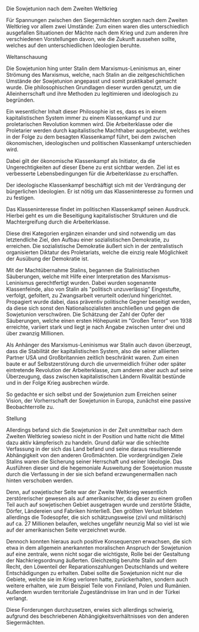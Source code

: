 Die Sowjetunion nach dem Zweiten Weltkrieg

Für Spannungen zwischen den Siegermächten sorgten nach dem Zweiten Weltkrieg vor allem zwei Umstände: Zum einen waren dies unterschiedlich ausgefallen Situationen der Mächte nach dem Krieg und zum anderen ihre verschiedenen Vorstellungen davon, wie die Zukunft aussehen sollte, welches auf den unterschiedlichen Ideologien beruhte.

Weltanschauung

Die Sowjetunion hing unter Stalin dem Marxismus-Leninismus an, einer Strömung des Marxismus, welche, nach Stalin an die zeitgeschichtlichen Umstände der Sowjetunion angepasst und somit praktikabel gemacht wurde. Die philosophischen Grundlagen dieser wurden genutzt, um die Alleinherrschaft und ihre Methoden zu legitimieren und ideologisch zu begründen.

Ein wesentlicher Inhalt dieser Philosophie ist es, dass es in einem kapitalistischen System immer zu einem Klassenkampf und zur proletarischen Revolution kommen wird. Die Arbeiterklasse oder die Proletarier werden durch kapitalistische Machthaber ausgebeutet, welches in der Folge zu dem besagten Klassenkampf führt, bei dem zwischen ökonomischen, ideologischen und politischen Klassenkampf unterschieden wird.

Dabei gilt der ökonomische Klassenkampf als Initiator, da die Ungerechtigkeiten auf dieser Ebene zu erst sichtbar werden. Ziel ist es verbesserte Lebensbedingungen für die Arbeiterklasse zu erschaffen.

Der ideologische Klassenkampf beschäftigt sich mit der Verdrängung der bürgerlichen Ideologien. Er ist nötig um das Klasseninteresse zu formen und zu festigen.

Das Klasseninteresse findet im politischen Klassenkampf seinen Ausdruck. Hierbei geht es um die Beseitigung kapitalistischer Strukturen und die Machtergreifung durch die Arbeiterklasse.

Diese drei Kategorien ergänzen einander und sind notwendig um das letztendliche Ziel, den Aufbau einer sozialistischen Demokratie, zu erreichen. Die sozialistische Demokratie äußert sich in der zentralistisch organisierten Diktatur des Proletariats, welche die einzig reale Möglichkeit der Ausübung der Demokratie ist.

Mit der Machtübernahme Stalins, begannen die Stalinistischen Säuberungen, welche mit Hilfe einer Interpretation des Marxismus-Leninismus gerechtfertigt wurden. Dabei wurden sogenannte Klassenfeinde, also von Stalin als "politisch unzuverlässig" Eingestufte, verfolgt, gefoltert, zu Zwangsarbeit verurteilt oder/und hingerichtet.
Propagiert wurde dabei, dass präventiv politische Gegner beseitigt werden, da diese sich sonst den Nationalsozialisten anschließen und gegen die Sowjetunion verschwören. Die Schätzung der Zahl der Opfer der Säuberungen, welche einen ersten Höhepunkt im "Großen Terror" von 1938 erreichte, variiert stark und liegt je nach Angabe zwischen unter drei und über zwanzig Millionen.

Als Anhänger des Marxismus-Leninismus war Stalin auch davon überzeugt, dass die Stabilität der kapitalistischen System, also die seiner alliierten Partner USA und Großbritannien zeitlich beschränkt waren. Zum einen baute er auf Selbstzerstörung durch die unvermeidlich früher oder später eintretende Revolution der Arbeiterklasse, zum anderen aber auch auf seine Überzeugung, dass zwischen kapitalistischen Ländern Rivalität bestünde und in der Folge Krieg ausbrechen würde.

So gedachte er sich selbst und der Sowjetunion zum Erreichen seiner Vision, der Vorherrschaft der Sowjetunion in Europa, zunächst eine passive Beobachterrolle zu.

Stellung

Allerdings befand sich die Sowjetunion in der Zeit unmittelbar nach dem Zweiten Weltkrieg sowieso nicht in der Position und hatte nicht die Mittel dazu aktiv kämpferisch zu handeln. Grund dafür war die schlechte Verfassung in der sich das Land befand und seine daraus resultierende Abhängigkeit von den anderen Großmächten. Die vordergründigen Ziele Stalins waren die Sicherung seiner Herrschaft und seiner Ideologie. Das Ausführen dieser und die hegemoniale Ausweitung der Sowjetunion musste durch die Verfassung in der sie sich befand erzwungenermaßen nach hinten verschoben werden.

Denn, auf sowjetischer Seite war der Zweite Weltkrieg wesentlich zerstörerischer gewesen als auf amerikanischer, da dieser zu einem großen Teil auch auf sowjetischen Gebiet ausgetragen wurde und zerstörte Städte, Dörfer, Ländereien und Fabriken hinterließ. Den größten Verlust bildeten allerdings die Todesopfer, die sich schätzungsweise (zivil und militärisch) auf ca. 27 Millionen belaufen, welches ungefähr neunzig Mal so viel ist wie auf der amerikanischen Seite verzeichnet wurde.

Dennoch konnten hieraus auch positive Konsequenzen erwachsen, die sich etwa in dem allgemein anerkannten moralischen Anspruch der Sowjetunion auf eine zentrale, wenn nicht sogar die wichtigste, Rolle bei der Gestaltung der Nachkriegsordnung äußerten. Gleichzeitig beruhte Stalin auf dem Recht, den Löwenteil der Reparationszahlungen Deutschlands und weitere Entschädigungen zu erhalten. Dabei sollte die Sowjetunion nicht nur die Gebiete, welche sie im Krieg verloren hatte, zurückerhalten, sondern auch weitere erhalten,  wie zum Beispiel Teile von Finnland, Polen und Rumänien. Außerdem wurden territoriale Zugeständnisse im Iran und in der Türkei verlangt.

Diese Forderungen durchzusetzen, erwies sich allerdings schwierig, aufgrund des beschriebenen Abhängigkeitsverhältnisses von den anderen Siegermächten.
